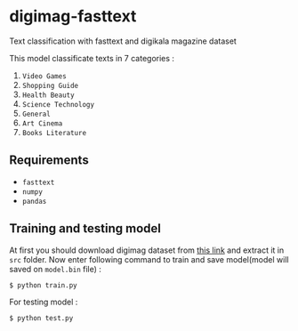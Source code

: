 # digimag-fasttext
Text classification with fasttext and digikala magazine dataset

This model classificate texts in 7 categories :
1. `Video Games`
2. `Shopping Guide`
3. `Health Beauty`
4. `Science Technology`
5. `General`
6. `Art Cinema`
7. `Books Literature`

## Requirements
- `fasttext`
- `numpy`
- `pandas`

## Training and testing model
At first you should download digimag dataset from [this link](https://bit.ly/3ca4bm8) and extract it in `src` folder.
Now enter following command to train and save model(model will saved on `model.bin` file) :
```
$ python train.py
```

For testing model :
```
$ python test.py
```
